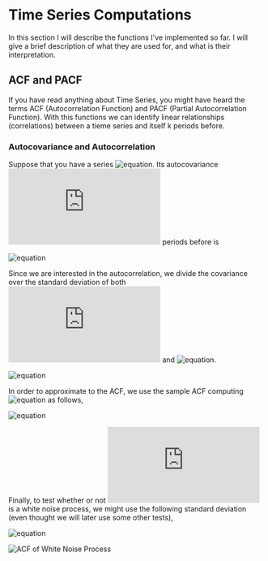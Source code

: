 # Time Series Computations

In this section I will describe the functions I've implemented so far. I will give a brief description of what they are used for, and what is their interpretation. 

## ACF and PACF

If you have read anything about Time Series, you might have heard the terms ACF (Autocorrelation Function) and PACF (Partial Autocorrelation Function). With this functions we can identify linear relationships (correlations) between a tieme series and itself k periods before. 

### Autocovariance and Autocorrelation 
Suppose that you have a series ![equation](https://latex.codecogs.com/gif.latex?y_t&space;\sim&space;(0,&space;\sigma^2_y)). Its autocovariance  ![equation](https://latex.codecogs.com/gif.latex?k) periods before is 

![equation](https://latex.codecogs.com/gif.latex?\gamma_k&space;=&space;\operatorname{cov}(y_t,&space;y_{t-1})&space;=&space;\mathbb{E}&space;\big[y_t&space;y_{t-1}\big])

Since we are interested in the autocorrelation, we divide the covariance over the standard deviation of both ![equation](https://latex.codecogs.com/gif.latex?y_t) and ![equation](https://latex.codecogs.com/gif.latex?y_{t-k}). 

![equation](https://latex.codecogs.com/gif.latex?\rho_k&space;=&space;\frac{\operatorname{cov}(y_t,&space;y_{t-1})}{\sqrt{\mathbb{V}(y_t)}&space;\sqrt{\mathbb{V}(y_{t-1})}}&space;=&space;\frac{\gamma_k}{\gamma_0})

In order to approximate to the ACF, we use the sample ACF computing ![equation](https://latex.codecogs.com/gif.latex?\gamma_k) as follows, 

![equation](https://latex.codecogs.com/gif.latex?\gamma_k&space;=&space;\frac{1}{T}&space;\sum_{t=1}^{T-k}&space;(y_t&space;-&space;\bar{Y})(y_{t-k}&space;-&space;\bar{Y}))

Finally, to test whether or not ![equation](https://latex.codecogs.com/gif.latex?y_t) is a white noise process, we might use the following standard deviation (even thought we will later use some other tests), 

![equation](https://latex.codecogs.com/gif.latex?S_{\hat{\rho_k}}&space;=&space;\sqrt{\frac{1}{T}})

![ACF of White Noise Process](https://github.com/juancop/ts_models/tree/develop/tests/images/acf_wn.png)